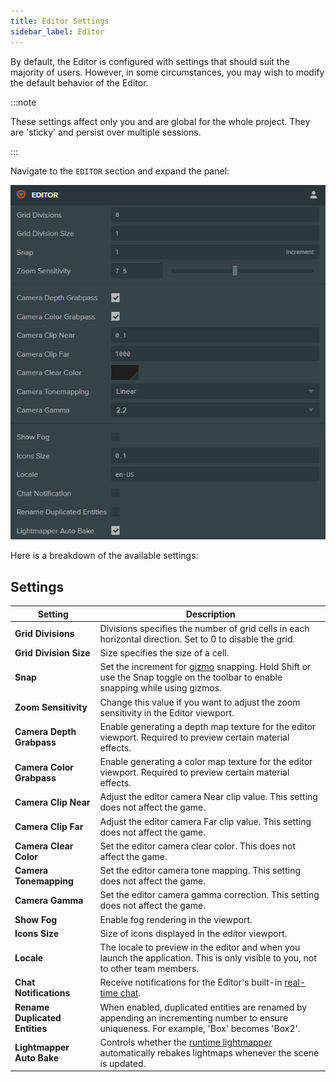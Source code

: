 ```yaml
---
title: Editor Settings
sidebar_label: Editor
---
```


By default, the Editor is configured with settings that should suit the majority of users. However, in some circumstances, you may wish to modify the default behavior of the Editor.

:::note

These settings affect only you and are global for the whole project. They are 'sticky' and persist over multiple sessions.

:::

Navigate to the `EDITOR` section and expand the panel:

![Editor Settings](/img/user-manual/editor/interface/settings/editor.webp)

Here is a breakdown of the available settings:

## Settings

| Setting                          | Description |
| -------------------------------- | ----------- |
| **Grid Divisions**               | Divisions specifies the number of grid cells in each horizontal direction. Set to 0 to disable the grid. |
| **Grid Division Size**           | Size specifies the size of a cell. |
| **Snap**                         | Set the increment for [gizmo](../viewport.md#gizmos) snapping. Hold Shift or use the Snap toggle on the toolbar to enable snapping while using gizmos. |
| **Zoom Sensitivity**             | Change this value if you want to adjust the zoom sensitivity in the Editor viewport. |
| **Camera Depth Grabpass**        | Enable generating a depth map texture for the editor viewport. Required to preview certain material effects. |
| **Camera Color Grabpass**        | Enable generating a color map texture for the editor viewport. Required to preview certain material effects. |
| **Camera Clip Near**             | Adjust the editor camera Near clip value. This setting does not affect the game. |
| **Camera Clip Far**              | Adjust the editor camera Far clip value. This setting does not affect the game. |
| **Camera Clear Color**           | Set the editor camera clear color. This does not affect the game. |
| **Camera Tonemapping**           | Set the editor camera tone mapping. This setting does not affect the game. |
| **Camera Gamma**                 | Set the editor camera gamma correction. This setting does not affect the game. |
| **Show Fog**                     | Enable fog rendering in the viewport. |
| **Icons Size**                   | Size of icons displayed in the editor viewport. |
| **Locale**                       | The locale to preview in the editor and when you launch the application. This is only visible to you, not to other team members. |
| **Chat Notifications**           | Receive notifications for the Editor's built-in [real-time chat](../../realtime-collaboration.md#real-time-chat). |
| **Rename Duplicated Entities**   | When enabled, duplicated entities are renamed by appending an incrementing number to ensure uniqueness. For example, 'Box' becomes 'Box2'. |
| **Lightmapper Auto Bake**        | Controls whether the [runtime lightmapper](/user-manual/graphics/lighting/runtime-lightmaps) automatically rebakes lightmaps whenever the scene is updated. |
